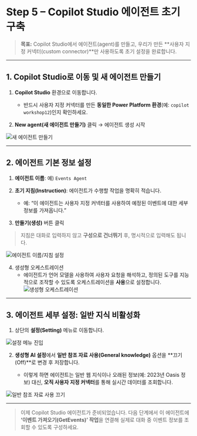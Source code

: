 

# Step 5 – Copilot Studio 에이전트 초기 구축

> **목표:** Copilot Studio에서 에이전트(agent)를 만들고, 우리가 만든 \*\*사용자 지정 커넥터(custom connector)\*\*만 사용하도록 초기 설정을 완료합니다. 

---

## 1. Copilot Studio로 이동 및 새 에이전트 만들기

1. **Copilot Studio** 환경으로 이동합니다.

   * 반드시 사용자 지정 커넥터를 만든 **동일한 Power Platform 환경**(예: `copilot workshop12`)인지 확인하세요.
2. **New agent(새 에이전트 만들기)** 클릭 → 에이전트 생성 시작

![새 에이전트 만들기](https://github.com/user-attachments/assets/505e0623-95f4-489b-9f8e-bbd0fbd0bd20)

---

## 2. 에이전트 기본 정보 설정

1. **에이전트 이름**: 예) `Events Agent`
2. **초기 지침(Instruction)**: 에이전트가 수행할 작업을 명확히 적습니다.

   * 예: “이 에이전트는 사용자 지정 커넥터를 사용하여 예정된 이벤트에 대한 세부 정보를 가져옵니다.”
3. **만들기(생성)** 버튼 클릭

> 지침은 대화로 입력하지 않고 **구성으로 건너뛰기** 후, 명시적으로 입력해도 됩니다.

![에이전트 이름/지침 설정](https://github.com/user-attachments/assets/c1e67486-ff35-4578-98c2-0ccc7a445353)

4. 생성형 오케스트레이션
   * 에이전트가 언어 모델을 사용하여 사용자 요청을 해석하고, 정의된 도구를 지능적으로 조작할 수 있도록 오케스트레이션을 **사용**으로 설정합니다.
![생성형 오케스트레이션](https://github.com/user-attachments/assets/d46bb951-810b-499c-85fc-55b708b86271)



---

## 3. 에이전트 세부 설정: 일반 지식 비활성화

1. 상단의 **설정(Setting)** 메뉴로 이동합니다.

![설정 메뉴 진입](https://github.com/user-attachments/assets/43f74733-73b0-4b00-b637-b0358966fd87)

2. **생성형 AI 설정**에서 **일반 참조 자료 사용(General knowledge)** 옵션을 \*\*끄기(Off)\*\*로 변경 후 저장합니다.

   * 이렇게 하면 에이전트는 일반 웹 지식이나 오래된 정보(예: 2023년 Oasis 정보) 대신, **오직 사용자 지정 커넥터**를 통해 실시간 데이터를 조회합니다.

![일반 참조 자료 사용 끄기](https://github.com/user-attachments/assets/5d89be62-fa61-42f8-a230-e35e7a641f5e)

---

> 이제 Copilot Studio 에이전트가 준비되었습니다. 다음 단계에서 이 에이전트에 **‘이벤트 가져오기(GetEvents)’ 작업**을 연결해 실제로 대화 중 이벤트 정보를 조회할 수 있도록 구성하세요.
